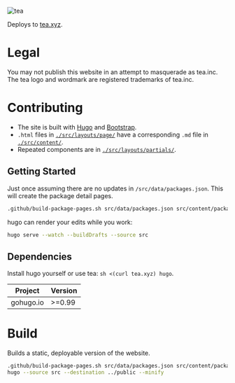 ![tea](https://tea.xyz/banner.png)

Deploys to [tea.xyz].


# Legal

You may not publish this website in an attempt to masquerade as tea.inc.
The tea logo and wordmark are registered trademarks of tea.inc.


# Contributing

* The site is built with [Hugo] and [Bootstrap].
* `.html` files in [`./src/layouts/page/`] have a corresponding `.md` file in [`./src/content/`].
* Repeated components are in [`./src/layouts/partials/`].

## Getting Started
Just once assuming there are no updates in `/src/data/packages.json`. This will create the package detail pages.
```sh
.github/build-package-pages.sh src/data/packages.json src/content/packages
```


hugo can render your edits while you work:

```sh
hugo serve --watch --buildDrafts --source src
```

## Dependencies

Install hugo yourself or use tea: `sh <(curl tea.xyz) hugo`.

| Project    | Version |
|------------|---------|
| gohugo.io  |  >=0.99 |


# Build

Builds a static, deployable version of the website.

```sh
.github/build-package-pages.sh src/data/packages.json src/content/packages
hugo --source src --destination ../public --minify
```


[tea.xyz]: https://tea.xyz
[Bootstrap]: https://getbootstrap.com/docs/5.2/getting-started/introduction/
[Hugo]: https://gohugo.io/documentation/
[`./src/layouts/page/`]: src/layouts/page
[`./src/content/`]: src/content
[`./src/layouts/partials/`]: src/layouts/partials
